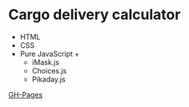 # Cargo delivery calculator

- HTML
- CSS
- Pure JavaScript +
  - iMask.js
  - Choices.js
  - Pikaday.js


[GH-Pages](https://ok-webdev.github.io/cargo-calculator/) 